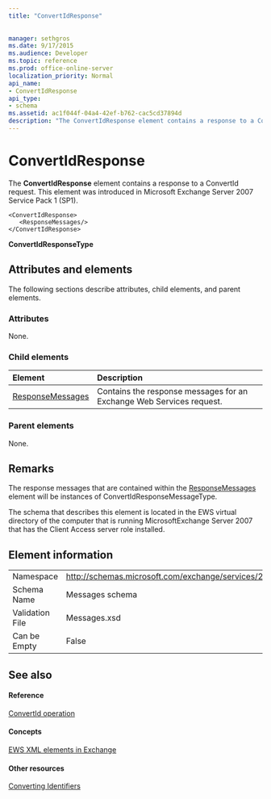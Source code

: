 ```yaml
---
title: "ConvertIdResponse"
 
 
manager: sethgros
ms.date: 9/17/2015
ms.audience: Developer
ms.topic: reference
ms.prod: office-online-server
localization_priority: Normal
api_name:
- ConvertIdResponse
api_type:
- schema
ms.assetid: ac1f044f-04a4-42ef-b762-cac5cd37894d
description: "The ConvertIdResponse element contains a response to a ConvertId request. This element was introduced in Microsoft Exchange Server 2007 Service Pack 1 (SP1)."
---
```


# ConvertIdResponse

The **ConvertIdResponse** element contains a response to a ConvertId request. This element was introduced in Microsoft Exchange Server 2007 Service Pack 1 (SP1). 
  
```
<ConvertIdResponse>
   <ResponseMessages/>
</ConvertIdResponse>
```

 **ConvertIdResponseType**
## Attributes and elements

The following sections describe attributes, child elements, and parent elements.
  
### Attributes

None.
  
### Child elements

|**Element**|**Description**|
|:-----|:-----|
|[ResponseMessages](responsemessages.md) <br/> |Contains the response messages for an Exchange Web Services request.  <br/> |
   
### Parent elements

None.
  
## Remarks

The response messages that are contained within the [ResponseMessages](responsemessages.md) element will be instances of ConvertIdResponseMessageType. 
  
The schema that describes this element is located in the EWS virtual directory of the computer that is running MicrosoftExchange Server 2007 that has the Client Access server role installed.
  
## Element information

|||
|:-----|:-----|
|Namespace  <br/> |http://schemas.microsoft.com/exchange/services/2006/messages  <br/> |
|Schema Name  <br/> |Messages schema  <br/> |
|Validation File  <br/> |Messages.xsd  <br/> |
|Can be Empty  <br/> |False  <br/> |
   
## See also

#### Reference

[ConvertId operation](convertid-operation.md)
#### Concepts

[EWS XML elements in Exchange](ews-xml-elements-in-exchange.md)
#### Other resources

[Converting Identifiers](http://msdn.microsoft.com/library/a5391746-b6ef-4f48-8fc8-8255258651aa%28Office.15%29.aspx)

